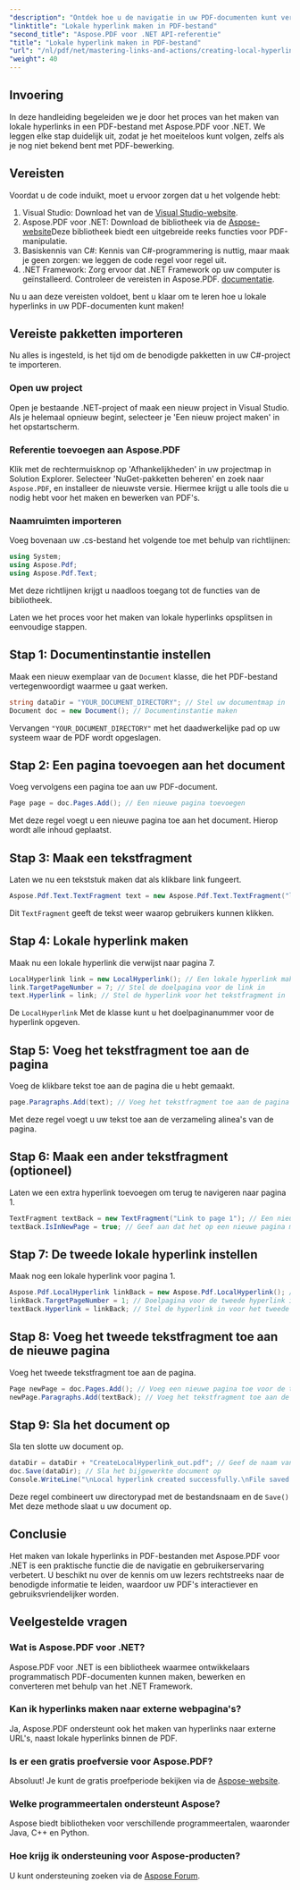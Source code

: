 ```yaml
---
"description": "Ontdek hoe u de navigatie in uw PDF-documenten kunt verbeteren door lokale hyperlinks te maken met Aspose.PDF voor .NET. Deze stapsgewijze tutorial leidt u door het hele proces."
"linktitle": "Lokale hyperlink maken in PDF-bestand"
"second_title": "Aspose.PDF voor .NET API-referentie"
"title": "Lokale hyperlink maken in PDF-bestand"
"url": "/nl/pdf/net/mastering-links-and-actions/creating-local-hyperlink/"
"weight": 40
---
```


## Invoering

In deze handleiding begeleiden we je door het proces van het maken van lokale hyperlinks in een PDF-bestand met Aspose.PDF voor .NET. We leggen elke stap duidelijk uit, zodat je het moeiteloos kunt volgen, zelfs als je nog niet bekend bent met PDF-bewerking.

## Vereisten

Voordat u de code induikt, moet u ervoor zorgen dat u het volgende hebt:

1. Visual Studio: Download het van de [Visual Studio-website](https://visualstudio.microsoft.com/).
2. Aspose.PDF voor .NET: Download de bibliotheek via de [Aspose-website](https://releases.aspose.com/pdf/net/)Deze bibliotheek biedt een uitgebreide reeks functies voor PDF-manipulatie.
3. Basiskennis van C#: Kennis van C#-programmering is nuttig, maar maak je geen zorgen: we leggen de code regel voor regel uit.
4. .NET Framework: Zorg ervoor dat .NET Framework op uw computer is geïnstalleerd. Controleer de vereisten in Aspose.PDF. [documentatie](https://reference.aspose.com/pdf/net/).

Nu u aan deze vereisten voldoet, bent u klaar om te leren hoe u lokale hyperlinks in uw PDF-documenten kunt maken!

## Vereiste pakketten importeren

Nu alles is ingesteld, is het tijd om de benodigde pakketten in uw C#-project te importeren.

### Open uw project

Open je bestaande .NET-project of maak een nieuw project in Visual Studio. Als je helemaal opnieuw begint, selecteer je 'Een nieuw project maken' in het opstartscherm.

### Referentie toevoegen aan Aspose.PDF

Klik met de rechtermuisknop op 'Afhankelijkheden' in uw projectmap in Solution Explorer. Selecteer 'NuGet-pakketten beheren' en zoek naar `Aspose.PDF`, en installeer de nieuwste versie. Hiermee krijgt u alle tools die u nodig hebt voor het maken en bewerken van PDF's.

### Naamruimten importeren

Voeg bovenaan uw .cs-bestand het volgende toe met behulp van richtlijnen:

```csharp
using System;
using Aspose.Pdf;
using Aspose.Pdf.Text;
```

Met deze richtlijnen krijgt u naadloos toegang tot de functies van de bibliotheek.

Laten we het proces voor het maken van lokale hyperlinks opsplitsen in eenvoudige stappen.

## Stap 1: Documentinstantie instellen

Maak een nieuw exemplaar van de `Document` klasse, die het PDF-bestand vertegenwoordigt waarmee u gaat werken.

```csharp
string dataDir = "YOUR_DOCUMENT_DIRECTORY"; // Stel uw documentmap in
Document doc = new Document(); // Documentinstantie maken
```

Vervangen `"YOUR_DOCUMENT_DIRECTORY"` met het daadwerkelijke pad op uw systeem waar de PDF wordt opgeslagen.

## Stap 2: Een pagina toevoegen aan het document

Voeg vervolgens een pagina toe aan uw PDF-document.

```csharp
Page page = doc.Pages.Add(); // Een nieuwe pagina toevoegen
```

Met deze regel voegt u een nieuwe pagina toe aan het document. Hierop wordt alle inhoud geplaatst.

## Stap 3: Maak een tekstfragment

Laten we nu een tekststuk maken dat als klikbare link fungeert.

```csharp
Aspose.Pdf.Text.TextFragment text = new Aspose.Pdf.Text.TextFragment("link page number test to page 7"); // Maak een tekstfragment
```

Dit `TextFragment` geeft de tekst weer waarop gebruikers kunnen klikken.

## Stap 4: Lokale hyperlink maken

Maak nu een lokale hyperlink die verwijst naar pagina 7.

```csharp
LocalHyperlink link = new LocalHyperlink(); // Een lokale hyperlink maken
link.TargetPageNumber = 7; // Stel de doelpagina voor de link in
text.Hyperlink = link; // Stel de hyperlink voor het tekstfragment in
```

De `LocalHyperlink` Met de klasse kunt u het doelpaginanummer voor de hyperlink opgeven.

## Stap 5: Voeg het tekstfragment toe aan de pagina

Voeg de klikbare tekst toe aan de pagina die u hebt gemaakt.

```csharp
page.Paragraphs.Add(text); // Voeg het tekstfragment toe aan de pagina
```

Met deze regel voegt u uw tekst toe aan de verzameling alinea's van de pagina.

## Stap 6: Maak een ander tekstfragment (optioneel)

Laten we een extra hyperlink toevoegen om terug te navigeren naar pagina 1.

```csharp
TextFragment textBack = new TextFragment("Link to page 1"); // Een nieuw tekstfragment maken
textBack.IsInNewPage = true; // Geef aan dat het op een nieuwe pagina moet staan
```

## Stap 7: De tweede lokale hyperlink instellen

Maak nog een lokale hyperlink voor pagina 1.

```csharp
Aspose.Pdf.LocalHyperlink linkBack = new Aspose.Pdf.LocalHyperlink(); // Maak een andere lokale hyperlink
linkBack.TargetPageNumber = 1; // Doelpagina voor de tweede hyperlink instellen
textBack.Hyperlink = linkBack; // Stel de hyperlink in voor het tweede tekstfragment
```

## Stap 8: Voeg het tweede tekstfragment toe aan de nieuwe pagina

Voeg het tweede tekstfragment toe aan de pagina.

```csharp
Page newPage = doc.Pages.Add(); // Voeg een nieuwe pagina toe voor de tweede link
newPage.Paragraphs.Add(textBack); // Voeg het tekstfragment toe aan de nieuwe pagina
```

## Stap 9: Sla het document op

Sla ten slotte uw document op.

```csharp
dataDir = dataDir + "CreateLocalHyperlink_out.pdf"; // Geef de naam van het uitvoerbestand op
doc.Save(dataDir); // Sla het bijgewerkte document op
Console.WriteLine("\nLocal hyperlink created successfully.\nFile saved at " + dataDir);
```

Deze regel combineert uw directorypad met de bestandsnaam en de `Save()` Met deze methode slaat u uw document op.

## Conclusie

Het maken van lokale hyperlinks in PDF-bestanden met Aspose.PDF voor .NET is een praktische functie die de navigatie en gebruikerservaring verbetert. U beschikt nu over de kennis om uw lezers rechtstreeks naar de benodigde informatie te leiden, waardoor uw PDF's interactiever en gebruiksvriendelijker worden.

## Veelgestelde vragen

### Wat is Aspose.PDF voor .NET?
Aspose.PDF voor .NET is een bibliotheek waarmee ontwikkelaars programmatisch PDF-documenten kunnen maken, bewerken en converteren met behulp van het .NET Framework.

### Kan ik hyperlinks maken naar externe webpagina's?
Ja, Aspose.PDF ondersteunt ook het maken van hyperlinks naar externe URL's, naast lokale hyperlinks binnen de PDF.

### Is er een gratis proefversie voor Aspose.PDF?
Absoluut! Je kunt de gratis proefperiode bekijken via de [Aspose-website](https://releases.aspose.com/).

### Welke programmeertalen ondersteunt Aspose?
Aspose biedt bibliotheken voor verschillende programmeertalen, waaronder Java, C++ en Python.

### Hoe krijg ik ondersteuning voor Aspose-producten?
U kunt ondersteuning zoeken via de [Aspose Forum](https://forum.aspose.com/c/pdf/10).